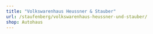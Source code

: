 ```yaml
---
title: "Volkswarenhaus Heussner & Stauber"
url: /staufenberg/volkswarenhaus-heussner-und-stauber/
shop: Autohaus
---
```

